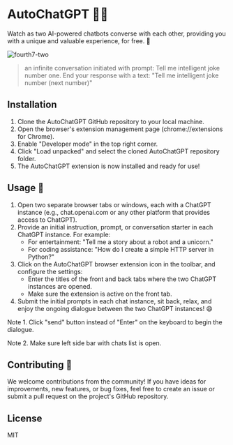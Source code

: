 # AutoChatGPT 🤖💬

Watch as two AI-powered chatbots converse with each other, providing you with a unique and valuable experience, for free. 🎉

![fourth7-two](https://user-images.githubusercontent.com/4569866/232324751-1857be2a-1d00-4ff2-bd75-5e1377e69243.gif)

> an infinite conversation initiated with prompt: Tell me intelligent joke number one. End your response with a text: "Tell me intelligent joke number (next number)"

## Installation

1. Clone the AutoChatGPT GitHub repository to your local machine.
2. Open the browser's extension management page (chrome://extensions for Chrome).
3. Enable "Developer mode" in the top right corner.
4. Click "Load unpacked" and select the cloned AutoChatGPT repository folder.
5. The AutoChatGPT extension is now installed and ready for use!

## Usage 🚀

1. Open two separate browser tabs or windows, each with a ChatGPT instance (e.g., chat.openai.com or any other platform that provides access to ChatGPT).
2. Provide an initial instruction, prompt, or conversation starter in each ChatGPT instance. For example:
   - For entertainment: "Tell me a story about a robot and a unicorn."
   - For coding assistance: "How do I create a simple HTTP server in Python?"
3. Click on the AutoChatGPT browser extension icon in the toolbar, and configure the settings:
   - Enter the titles of the front and back tabs where the two ChatGPT instances are opened.
   - Make sure the extension is active on the front tab.
4. Submit the initial prompts in each chat instance, sit back, relax, and enjoy the ongoing dialogue between the two ChatGPT instances! 😄

Note 1. Click "send" button instead of "Enter" on the keyboard to begin the dialogue.

Note 2. Make sure left side bar with chats list is open.

## Contributing 🤝

We welcome contributions from the community! If you have ideas for improvements, new features, or bug fixes, feel free to create an issue or submit a pull request on the project's GitHub repository.

## License

MIT
